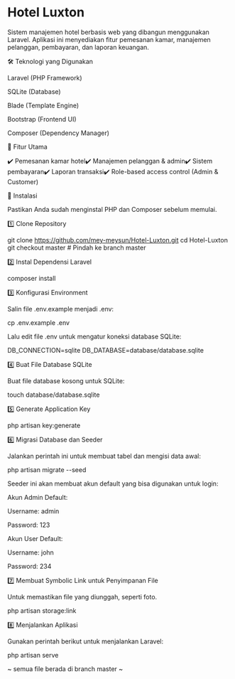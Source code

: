 # Hotel Luxton

Sistem manajemen hotel berbasis web yang dibangun menggunakan Laravel. Aplikasi ini menyediakan fitur pemesanan kamar, manajemen pelanggan, pembayaran, dan laporan keuangan.

🛠️ Teknologi yang Digunakan

Laravel (PHP Framework)

SQLite (Database)

Blade (Template Engine)

Bootstrap (Frontend UI)

Composer (Dependency Manager)

📌 Fitur Utama

✔️ Pemesanan kamar hotel✔️ Manajemen pelanggan & admin✔️ Sistem pembayaran✔️ Laporan transaksi✔️ Role-based access control (Admin & Customer)

🚀 Instalasi

Pastikan Anda sudah menginstal PHP dan Composer sebelum memulai.

1️⃣ Clone Repository

git clone https://github.com/mey-meysun/Hotel-Luxton.git
cd Hotel-Luxton
git checkout master  # Pindah ke branch master 

2️⃣ Instal Dependensi Laravel

composer install

3️⃣ Konfigurasi Environment

Salin file .env.example menjadi .env:

cp .env.example .env

Lalu edit file .env untuk mengatur koneksi database SQLite:

DB_CONNECTION=sqlite
DB_DATABASE=database/database.sqlite

4️⃣ Buat File Database SQLite

Buat file database kosong untuk SQLite:

touch database/database.sqlite

5️⃣ Generate Application Key

php artisan key:generate

6️⃣ Migrasi Database dan Seeder

Jalankan perintah ini untuk membuat tabel dan mengisi data awal:

php artisan migrate --seed

Seeder ini akan membuat akun default yang bisa digunakan untuk login:

Akun Admin Default:

Username: admin

Password: 123

Akun User Default:

Username: john

Password: 234

7️⃣ Membuat Symbolic Link untuk Penyimpanan File

Untuk memastikan file yang diunggah, seperti foto.

php artisan storage:link

8️⃣ Menjalankan Aplikasi

Gunakan perintah berikut untuk menjalankan Laravel:

php artisan serve

~ semua file berada di branch master ~
